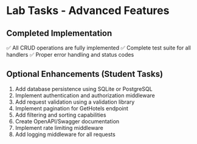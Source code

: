 # Lab Tasks - Advanced Features

## Completed Implementation
✅ All CRUD operations are fully implemented
✅ Complete test suite for all handlers
✅ Proper error handling and status codes

## Optional Enhancements (Student Tasks)
1. Add database persistence using SQLite or PostgreSQL
2. Implement authentication and authorization middleware
3. Add request validation using a validation library
4. Implement pagination for GetHotels endpoint
5. Add filtering and sorting capabilities
6. Create OpenAPI/Swagger documentation
7. Implement rate limiting middleware
8. Add logging middleware for all requests
